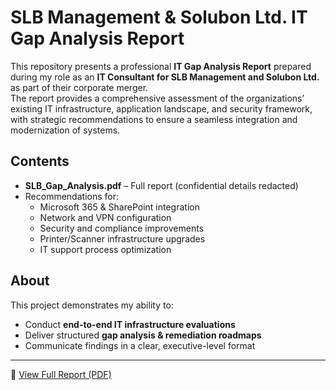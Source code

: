 # SLB Management & Solubon Ltd. IT Gap Analysis Report

This repository presents a professional **IT Gap Analysis Report** prepared during my role as an **IT Consultant for SLB Management and Solubon Ltd.** as part of their corporate merger.  
The report provides a comprehensive assessment of the organizations’ existing IT infrastructure, application landscape, and security framework, with strategic recommendations to ensure a seamless integration and modernization of systems.

## Contents
- **SLB_Gap_Analysis.pdf** – Full report (confidential details redacted)
- Recommendations for:
  - Microsoft 365 & SharePoint integration
  - Network and VPN configuration
  - Security and compliance improvements
  - Printer/Scanner infrastructure upgrades
  - IT support process optimization

## About
This project demonstrates my ability to:
- Conduct **end-to-end IT infrastructure evaluations**
- Deliver structured **gap analysis & remediation roadmaps**
- Communicate findings in a clear, executive-level format

---

🔗 [View Full Report (PDF)](./SLBMGT_Gap_Analysis_Report.pdf)
